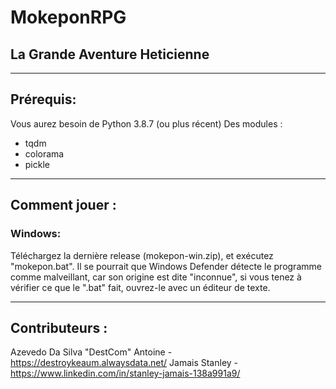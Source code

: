 # MokeponRPG
## La Grande Aventure Heticienne
***
## Prérequis:
Vous aurez besoin de Python 3.8.7 (ou plus récent)
Des modules :
  - tqdm
  - colorama
  - pickle
***
## Comment jouer :

### Windows:
Téléchargez la dernière release (mokepon-win.zip), et exécutez "mokepon.bat".
Il se pourrait que Windows Defender détecte le programme comme malveillant, car son origine est dite "inconnue",
si vous tenez à vérifier ce que le ".bat" fait, ouvrez-le avec un éditeur de texte.
***
## Contributeurs :
Azevedo Da Silva "DestCom" Antoine - https://destroykeaum.alwaysdata.net/ 
Jamais Stanley - https://www.linkedin.com/in/stanley-jamais-138a991a9/
